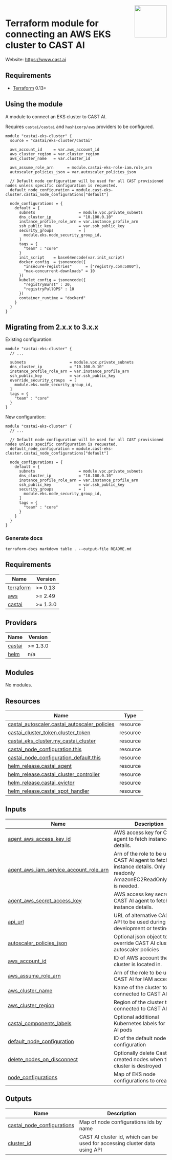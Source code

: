 <a href="https://cast.ai">
    <img src="https://cast.ai/wp-content/themes/cast/img/cast-logo-dark-blue.svg" align="right" height="100" />
</a>

Terraform module for connecting an AWS EKS cluster to CAST AI
==================


Website: https://www.cast.ai

Requirements
------------

- [Terraform](https://www.terraform.io/downloads.html) 0.13+

Using the module
------------

A module to connect an EKS cluster to CAST AI.

Requires `castai/castai` and `hashicorp/aws` providers to be configured.

```hcl
module "castai-eks-cluster" {
  source = "castai/eks-cluster/castai"

  aws_account_id     = var.aws_account_id
  aws_cluster_region = var.cluster_region
  aws_cluster_name   = var.cluster_id

  aws_assume_role_arn      = module.castai-eks-role-iam.role_arn
  autoscaler_policies_json = var.autoscaler_policies_json

  // Default node configuration will be used for all CAST provisioned nodes unless specific configuration is requested.
  default_node_configuration = module.cast-eks-cluster.castai_node_configurations["default"]

  node_configurations = {
    default = {
      subnets                   = module.vpc.private_subnets
      dns_cluster_ip            = "10.100.0.10"
      instance_profile_role_arn = var.instance_profile_arn
      ssh_public_key            = var.ssh_public_key
      security_groups           = [
        module.eks.node_security_group_id,
      ]
      tags = {
        "team" : "core"
      }
      init_script    = base64encode(var.init_script)
      docker_config  = jsonencode({
        "insecure-registries"      = ["registry.com:5000"],
        "max-concurrent-downloads" = 10
      })
      kubelet_config = jsonencode({
        "registryBurst" : 20,
        "registryPullQPS" : 10
      })
      container_runtime = "dockerd"
    }
  }
}
```

Migrating from 2.x.x to 3.x.x
------------
Existing configuration:
```hcl
module "castai-eks-cluster" {
  // ...
  
  subnets                   = module.vpc.private_subnets
  dns_cluster_ip            = "10.100.0.10"
  instance_profile_role_arn = var.instance_profile_arn
  ssh_public_key            = var.ssh_public_key
  override_security_groups  = [
    module.eks.node_security_group_id,
  ]
  tags = {
    "team" : "core"
  }
}
```
New configuration: 
```hcl
module "castai-eks-cluster" {
  // ...
  
  // Default node configuration will be used for all CAST provisioned nodes unless specific configuration is requested.
  default_node_configuration = module.cast-eks-cluster.castai_node_configurations["default"]

  node_configurations = {
    default = {
      subnets                   = module.vpc.private_subnets
      dns_cluster_ip            = "10.100.0.10"
      instance_profile_role_arn = var.instance_profile_arn
      ssh_public_key            = var.ssh_public_key
      security_groups           = [
        module.eks.node_security_group_id,
      ]
      tags = {
        "team" : "core"
      }
    }
  }
}

```

### Generate docs

```shell
terraform-docs markdown table . --output-file README.md
```

<!-- BEGIN_TF_DOCS -->
## Requirements

| Name | Version |
|------|---------|
| <a name="requirement_terraform"></a> [terraform](#requirement\_terraform) | >= 0.13 |
| <a name="requirement_aws"></a> [aws](#requirement\_aws) | >= 2.49 |
| <a name="requirement_castai"></a> [castai](#requirement\_castai) | >= 1.3.0 |

## Providers

| Name | Version |
|------|---------|
| <a name="provider_castai"></a> [castai](#provider\_castai) | >= 1.3.0 |
| <a name="provider_helm"></a> [helm](#provider\_helm) | n/a |

## Modules

No modules.

## Resources

| Name | Type |
|------|------|
| [castai_autoscaler.castai_autoscaler_policies](https://registry.terraform.io/providers/castai/castai/latest/docs/resources/autoscaler) | resource |
| [castai_cluster_token.cluster_token](https://registry.terraform.io/providers/castai/castai/latest/docs/resources/cluster_token) | resource |
| [castai_eks_cluster.my_castai_cluster](https://registry.terraform.io/providers/castai/castai/latest/docs/resources/eks_cluster) | resource |
| [castai_node_configuration.this](https://registry.terraform.io/providers/castai/castai/latest/docs/resources/node_configuration) | resource |
| [castai_node_configuration_default.this](https://registry.terraform.io/providers/castai/castai/latest/docs/resources/node_configuration_default) | resource |
| [helm_release.castai_agent](https://registry.terraform.io/providers/hashicorp/helm/latest/docs/resources/release) | resource |
| [helm_release.castai_cluster_controller](https://registry.terraform.io/providers/hashicorp/helm/latest/docs/resources/release) | resource |
| [helm_release.castai_evictor](https://registry.terraform.io/providers/hashicorp/helm/latest/docs/resources/release) | resource |
| [helm_release.castai_spot_handler](https://registry.terraform.io/providers/hashicorp/helm/latest/docs/resources/release) | resource |

## Inputs

| Name | Description | Type | Default | Required |
|------|-------------|------|---------|:--------:|
| <a name="input_agent_aws_access_key_id"></a> [agent\_aws\_access\_key\_id](#input\_agent\_aws\_access\_key\_id) | AWS access key for CAST AI agent to fetch instance details. | `string` | `""` | no |
| <a name="input_agent_aws_iam_service_account_role_arn"></a> [agent\_aws\_iam\_service\_account\_role\_arn](#input\_agent\_aws\_iam\_service\_account\_role\_arn) | Arn of the role to be used by CAST AI agent to fetch instance details. Only readonly AmazonEC2ReadOnlyAccess is needed. | `string` | `""` | no |
| <a name="input_agent_aws_secret_access_key"></a> [agent\_aws\_secret\_access\_key](#input\_agent\_aws\_secret\_access\_key) | AWS access key secret for CAST AI agent to fetch instance details. | `string` | `""` | no |
| <a name="input_api_url"></a> [api\_url](#input\_api\_url) | URL of alternative CAST AI API to be used during development or testing | `string` | `"https://api.cast.ai"` | no |
| <a name="input_autoscaler_policies_json"></a> [autoscaler\_policies\_json](#input\_autoscaler\_policies\_json) | Optional json object to override CAST AI cluster autoscaler policies | `string` | `""` | no |
| <a name="input_aws_account_id"></a> [aws\_account\_id](#input\_aws\_account\_id) | ID of AWS account the cluster is located in. | `string` | n/a | yes |
| <a name="input_aws_assume_role_arn"></a> [aws\_assume\_role\_arn](#input\_aws\_assume\_role\_arn) | Arn of the role to be used by CAST AI for IAM access | `string` | `null` | no |
| <a name="input_aws_cluster_name"></a> [aws\_cluster\_name](#input\_aws\_cluster\_name) | Name of the cluster to be connected to CAST AI. | `string` | n/a | yes |
| <a name="input_aws_cluster_region"></a> [aws\_cluster\_region](#input\_aws\_cluster\_region) | Region of the cluster to be connected to CAST AI. | `string` | n/a | yes |
| <a name="input_castai_components_labels"></a> [castai\_components\_labels](#input\_castai\_components\_labels) | Optional additional Kubernetes labels for CAST AI pods | `map` | `{}` | no |
| <a name="input_default_node_configuration"></a> [default\_node\_configuration](#input\_default\_node\_configuration) | ID of the default node configuration | `string` | n/a | yes |
| <a name="input_delete_nodes_on_disconnect"></a> [delete\_nodes\_on\_disconnect](#input\_delete\_nodes\_on\_disconnect) | Optionally delete Cast AI created nodes when the cluster is destroyed | `bool` | `false` | no |
| <a name="input_node_configurations"></a> [node\_configurations](#input\_node\_configurations) | Map of EKS node configurations to create | `any` | `{}` | no |

## Outputs

| Name | Description |
|------|-------------|
| <a name="output_castai_node_configurations"></a> [castai\_node\_configurations](#output\_castai\_node\_configurations) | Map of node configurations ids by name |
| <a name="output_cluster_id"></a> [cluster\_id](#output\_cluster\_id) | CAST AI cluster id, which can be used for accessing cluster data using API |
<!-- END_TF_DOCS -->